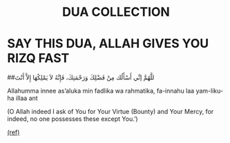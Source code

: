 # <div align="center">**DUA COLLECTION**</div>

# SAY THIS DUA, ALLAH GIVES YOU RIZQ FAST

##للَّهُمَّ إنِّي أَسْأَلُك مِنْ فَضْلِكَ وَرَحْمَتِكَ، فَإِنَّهُ لاَ يَمْلِكُهَا إِلاَّ أَنْتَ  

Allahumma innee as’aluka min fadlika wa rahmatika, fa-innahu laa yam-liku-ha illaa ant

(O Allah indeed I ask of You for Your Virtue (Bounty) and Your Mercy, for indeed, no one possesses these except You.’)

[(ref)](https://youtu.be/CDIiqxvxWII)